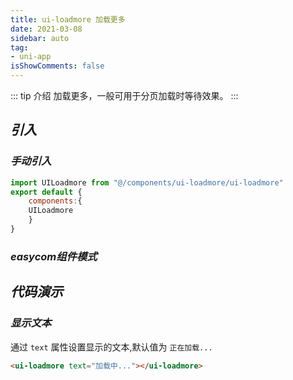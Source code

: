 ```yaml
---
title: ui-loadmore 加载更多
date: 2021-03-08
sidebar: auto
tag:
- uni-app
isShowComments: false
---
```


::: tip 介绍
加载更多，一般可用于分页加载时等待效果。
:::

## ***引入***

### ***手动引入***

```javascript
import UILoadmore from "@/components/ui-loadmore/ui-loadmore"
export default {
	components:{
    UILoadmore
	}
}
```

### ***easycom组件模式***


## ***代码演示***

### ***显示文本***

通过 `text` 属性设置显示的文本,默认值为 `正在加载...`

```html
<ui-loadmore text="加载中..."></ui-loadmore>
```